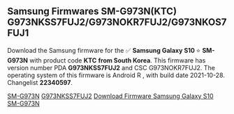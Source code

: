 <h2>Samsung Firmwares SM-G973N(KTC) G973NKSS7FUJ2/G973NOKR7FUJ2/G973NKOS7FUJ1</h2>
Download the Samsung firmware for the ✅ <strong>Samsung Galaxy S10 </strong> ⭐ <strong>SM-G973N</strong> with product code <strong>KTC</strong> <strong> from South Korea</strong>. This firmware has version number PDA <strong>G973NKSS7FUJ2</strong> and CSC G973NOKR7FUJ2. The operating system of this firmware is Android R , with build date 2021-10-28. Changelist <strong>22340597</strong>.


[SM-G973N](https://samfirm.shop/samsung/model/SM-G973N)
[G973NKSS7FUJ2](https://samfirm.shop/samsung/pda/G973NKSS7FUJ2)
[Download Firmware Samsung Galaxy S10 SM-G973N](https://samfirm.shop/samsung/firmware/470087)
